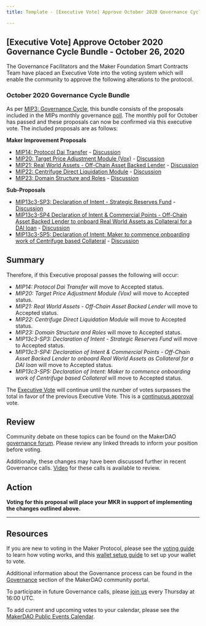 ```yaml
---
title: Template - [Executive Vote] Approve October 2020 Governance Cycle Bundle - October 26, 2020

---
```

## [Executive Vote] Approve October 2020 Governance Cycle Bundle - October 26, 2020

The Governance Facilitators and the Maker Foundation Smart Contracts Team have placed an Executive Vote into the voting system which will enable the community to approve the following alterations to the protocol.

###  October 2020 Governance Cycle Bundle

As per [MIP3: Governance Cycle](https://github.com/makerdao/mips/blob/master/MIP3/mip3.md), this bundle consists of the proposals included in the MIPs monthly governance [poll](https://vote.makerdao.com/polling/QmZ1ir2c?network=mainnet#poll-detail). The monthly poll for October has passed and these proposals can now be confirmed via this executive vote. The included proposals are as follows:

**Maker Improvement Proposals**  
* [MIP14: Protocol Dai Transfer](https://github.com/makerdao/mips/blob/formal-submission/MIP14/mip14.md) - [Discussion](https://forum.makerdao.com/t/mip14-protocol-dai-transfer-update/3844)
* [MIP20: Target Price Adjustment Module (Vox)](https://github.com/makerdao/mips/blob/formal-submission/MIP20/mip20.md) - [Discussion](https://forum.makerdao.com/t/mip20-target-price-adjustment-module-vox/3196)
* [MIP21: Real World Assets - Off-Chain Asset Backed Lender](https://github.com/makerdao/mips/blob/formal-submission/MIP21/MIP21.md) - [Discussion](https://forum.makerdao.com/t/mip21-real-world-assets-off-chain-asset-backed-lender/3917)
* [MIP22: Centrifuge Direct Liquidation Module](https://github.com/makerdao/mips/blob/formal-submission/MIP22/mip22.md) - [Discussion](https://forum.makerdao.com/t/mip22-centrifuge-direct-liquidation-module/3930)
* [MIP23: Domain Structure and Roles](https://github.com/makerdao/mips/blob/formal-submission/MIP23/mip23.md) - [Discussion](https://forum.makerdao.com/t/mip23-domain-structure-and-roles/4021)

**Sub-Proposals**  
* [MIP13c3-SP3: Declaration of Intent - Strategic Reserves Fund](https://github.com/makerdao/mips/blob/formal-submission/MIP13/MIP13c3-Subproposals/MIP13c3-SP3.md) - [Discussion](https://forum.makerdao.com/t/mip13c3-sp3-declaration-of-intent-strategic-reserves-fund-srf/3765)
* [MIP13c3-SP4 Declaration of Intent & Commercial Points - Off-Chain Asset Backed Lender to onboard Real World Assets as Collateral for a DAI loan](https://github.com/makerdao/mips/blob/formal-submission/MIP13/MIP13c3-Subproposals/MIP13c3-SP4.md) - [Discussion](https://forum.makerdao.com/t/mip13c3-sp4-declaration-of-intent-commercial-points-off-chain-asset-backed-lender-to-onboard-real-world-assets-as-collateral-for-a-dai-loan/3914)
* [MIP13c3-SP5: Declaration of Intent: Maker to commence onboarding work of Centrifuge based Collateral](https://github.com/makerdao/mips/blob/formal-submission/MIP13/MIP13c3-Subproposals/MIP13c3-SP5.md) - [Discussion](https://forum.makerdao.com/t/mip13c3-sp5-declaration-of-intent-maker-to-commence-onboarding-work-of-centrifuge-based-collateral/4059)

## Summary

Therefore, if this Executive proposal passes the following will occur:
* *MIP14: Protocol Dai Transfer* will move to Accepted status.
* *MIP20: Target Price Adjustment Module (Vox)* will move to Accepted status.
* *MIP21: Real World Assets - Off-Chain Asset Backed Lender* will move to Accepted status.
* *MIP22: Centrifuge Direct Liquidation Module* will move to Accepted status.
* *MIP23: Domain Structure and Roles* will move to Accepted status.
* *MIP13c3-SP3: Declaration of Intent - Strategic Reserves Fund* will move to Accepted status.
* *MIP13c3-SP4: Declaration of Intent & Commercial Points - Off-Chain Asset Backed Lender to onboard Real World Assets as Collateral for a DAI loan* will move to Accepted status.
* *MIP13c3-SP5: Declaration of Intent: Maker to commence onboarding work of Centrifuge based Collateral* will move to Accepted status.

The [Executive Vote](https://community-development.makerdao.com/en/learn/governance/on-chain-gov) will continue until the number of votes surpasses the total in favor of the previous Executive Vote. This is a [continuous approval](https://community-development.makerdao.com/en/learn/governance/how-voting-works) vote.

## Review

Community debate on these topics can be found on the MakerDAO [governance forum](https://forum.makerdao.com/). Please review any linked threads to inform your position before voting.

Additionally, these changes may have been discussed further in recent Governance calls. [Video](https://www.youtube.com/playlist?list=PLLzkWCj8ywWNq5-90-Id6VPSsrk4OWVan) for these calls is available to review.

## Action

**Voting for this proposal will place your MKR in support of implementing the changes outlined above.**

---

## Resources

If you are new to voting in the Maker Protocol, please see the [voting guide](https://community-development.makerdao.com/en/learn/governance/how-voting-works/) to learn how voting works, and this [wallet setup guide](https://community-development.makerdao.com/en/learn/governance/voting-setup/) to set up your wallet to vote.

Additional information about the Governance process can be found in the [Governance](https://community-development.makerdao.com/en/learn/governance) section of the MakerDAO community portal.

To participate in future Governance calls, please [join us](https://github.com/makerdao/community/tree/master/governance/governance-and-risk-meetings) every Thursday at 16:00 UTC.

To add current and upcoming votes to your calendar, please see the [MakerDAO Public Events Calendar](https://calendar.google.com/calendar/embed?src=makerdao.com_3efhm2ghipksegl009ktniomdk%40group.calendar.google.com&ctz=UTC&mode=week&showCalendars=0&showPrint=0).
